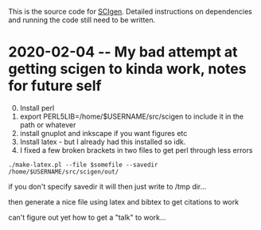 This is the source code for
[SCIgen](http://pdos.csail.mit.edu/scigen).  Detailed instructions on
dependencies and running the code still need to be written.

# 2020-02-04 -- My bad attempt at getting scigen to kinda work, notes for future self

0. Install perl 
1. export PERL5LIB=/home/$USERNAME/src/scigen to include it in the path or whatever
2. install gnuplot and inkscape if you want figures etc
3. Install latex - but I already had this installed so idk.
4. I fixed a few broken brackets in two files to get perl through less errors
```
./make-latex.pl --file $somefile --savedir /home/$USERNAME/src/scigen/out/
```
if you don't specify savedir it will then just write to /tmp dir...


then generate a nice file using latex and bibtex to get citations to work

can't figure out yet how to get a "talk" to work...



